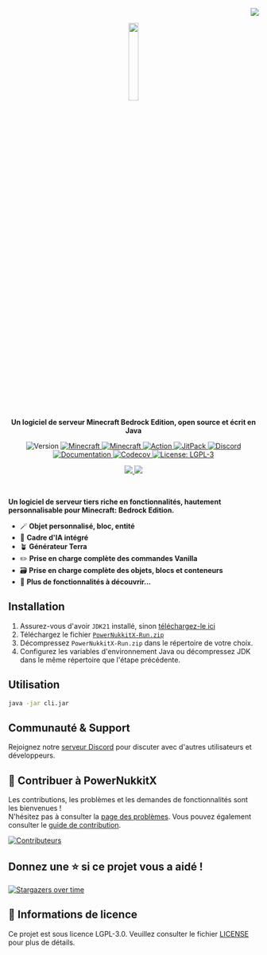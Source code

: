 <p align="right">
<img src="https://raw.githubusercontent.com/PowerNukkitX/PowerNukkitX/master/.github/img/lang/fr.svg">
</p>

<p align="center">
    <a href="https://powernukkitx.com">
        <img src="https://docs.powernukkitx.org/img/PNX_LOGO_sm.png" width=20%>
    </a>
    <p align="center">
        <strong>
            Un logiciel de serveur Minecraft Bedrock Edition, open source et écrit en Java
        </strong>
    </p>
</p>

<p align="center">
   <img alt="Version" src="https://img.shields.io/badge/version-2.0.0-blue.svg?cacheSeconds=2592000" />
   <a href="https://feedback.minecraft.net/hc/en-us/articles/26247797084173--Minecraft-1-21-1-Bedrock">
      <img alt="Minecraft" src="https://img.shields.io/badge/minecraft-v1.21.40%20(Bedrock)-56383E" />
   </a>
   <a href="https://github.com/Mojang/bedrock-protocol-docs">
      <img alt="Minecraft" src="https://img.shields.io/badge/protocol-748-blue" />
   </a>
   <a href="https://github.com/PowerNukkitX/PowerNukkitX/actions?query=branch%3Amaster+is%3Asuccess" target="_blank">
      <img alt="Action" src="https://github.com/PowerNukkitX/PowerNukkitX/actions/workflows/pnx.yml/badge.svg?branch=master" />
   </a>
   <a href="https://jitpack.io/#PowerNukkitX/PowerNukkitX" target="_blank">
      <img alt="JitPack" src="https://jitpack.io/v/PowerNukkitX/PowerNukkitX.svg" />
   </a>
   <a href="https://discord.com/invite/XXus4FB6qf">
      <img alt="Discord" src="https://img.shields.io/discord/944227466912870410?label=discord&color=7289DA&logo=discord" />
   </a>
   <a href="https://docs.powernukkitx.com" target="_blank">
      <img alt="Documentation" src="https://img.shields.io/badge/documentation-yes-brightgreen.svg" />
   </a>
   <a href="https://codecov.io/github/PowerNukkitX/PowerNukkitX" > 
      <img alt="Codecov" src="https://codecov.io/github/PowerNukkitX/PowerNukkitX/graph/badge.svg?token=84HDP13KC3"/> 
   </a>
   <a href="https://www.gnu.org/licenses/lgpl-3.0.html" target="_blank">
      <img alt="License: LGPL-3" src="https://img.shields.io/badge/License-LGPL--3-yellow.svg" />
   </a>
</p>

<p align="center">
      <a href="README.md">
        <img src="https://raw.githubusercontent.com/PowerNukkitX/PowerNukkitX/master/.github/img/lang/eng.svg">
      </a>
      <a href="README_RU.md">
        <img src="https://raw.githubusercontent.com/PowerNukkitX/PowerNukkitX/master/.github/img/lang/ru.svg">
      </a>
</p>

<br>

**Un logiciel de serveur tiers riche en fonctionnalités, hautement personnalisable pour Minecraft: Bedrock Edition.**

- 🪄 **Objet personnalisé, bloc, entité**
- 🤖 **Cadre d'IA intégré**
- 🪴 **Générateur Terra**
- ✏️ **Prise en charge complète des commandes Vanilla**
- 🗃️ **Prise en charge complète des objets, blocs et conteneurs**
- 🗿 **Plus de fonctionnalités à découvrir...**

## Installation

1. Assurez-vous d'avoir `JDK21` installé, sinon [téléchargez-le ici](https://www.graalvm.org/downloads)
2. Téléchargez le fichier [`PowerNukkitX-Run.zip`](https://github.com/PowerNukkitX/PowerNukkitX/releases/download/snapshot/powernukkitx-run.zip)
3. Décompressez `PowerNukkitX-Run.zip` dans le répertoire de votre choix.
4. Configurez les variables d'environnement Java ou décompressez JDK dans le même répertoire que l'étape précédente.

## Utilisation

```sh
java -jar cli.jar
```

## Communauté & Support
Rejoignez notre [serveur Discord](https://discord.gg/apwd7uauZg) pour discuter avec d'autres utilisateurs et développeurs.

## 🤝 Contribuer à PowerNukkitX

Les contributions, les problèmes et les demandes de fonctionnalités sont les bienvenues !  
N'hésitez pas à consulter la [page des problèmes](https://github.com/PowerNukkitX/PowerNukkitX/issues). Vous pouvez également consulter le [guide de contribution](.github/CONTRIBUTING.md).

[![Contributeurs](https://contrib.rocks/image?repo=PowerNukkitX/PowerNukkitX)](https://github.com/PowerNukkitX/PowerNukkitX/graphs/contributors)

## Donnez une ⭐️ si ce projet vous a aidé !

[![Stargazers over time](https://starchart.cc/PowerNukkitX/PowerNukkitX.svg?variant=adaptive)]()

## 📝 Informations de licence

Ce projet est sous licence LGPL-3.0. Veuillez consulter le fichier [LICENSE](/LICENSE) pour plus de détails.
